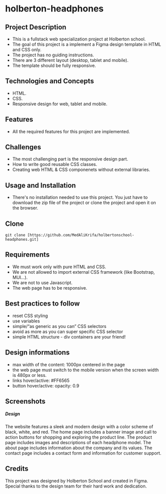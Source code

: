 # holberton-headphones


## Project Description

- This is a fullstack web specialization project at Holberton school.
- The goal of this project is a implement a Figma design template in HTML and CSS only.
- The project has no guiding instructions.
- There are 3 different layout (desktop, tablet and mobile).
- The template should be fully responsive.

## Technologies and Concepts

- HTML.
- CSS.
- Responsive design for web, tablet and mobile.

## Features

- All the required features for this project are implemented.

## Challenges

- The most challenging part is the responsive design part.
- How to write good reusable CSS classes.
- Creating web HTML & CSS componenets without external libraries.

## Usage and Installation

- There's no installation needed to use this project. You just have to download the zip file of the project or clone the project and open it on the browser.

## Clone

`git clone [https://github.com/MedAliKrifa/holbertonschool-headphones.git]`

## Requirements

- We must work only with pure HTML and CSS.
- We are not allowed to import external CSS framework (like Bootstrap, MUI...).
- We are not to use Javascript.
- The web page has to be responsive.

## Best practices to follow

- reset CSS styling
- use variables
- simple/“as generic as you can” CSS selectors
- avoid as more as you can super specific CSS selector
- simple HTML structure - div containers are your friend!

## Design informations

- max width of the content: 1000px centered in the page
- the web page must switch to the mobile version when the screen width is 480px or less.
- links hover/active: #FF6565
- button hover/active: opacity: 0.9

## Screenshots

##### Design

The website features a sleek and modern design with a color scheme of black, white, and red. The home page includes a banner image and call to action buttons for shopping and exploring the product line. The product page includes images and descriptions of each headphone model. The about page includes information about the company and its values. The contact page includes a contact form and information for customer support.

## Credits

This project was designed by Holberton School and created in Figma. Special thanks to the design team for their hard work and dedication.

